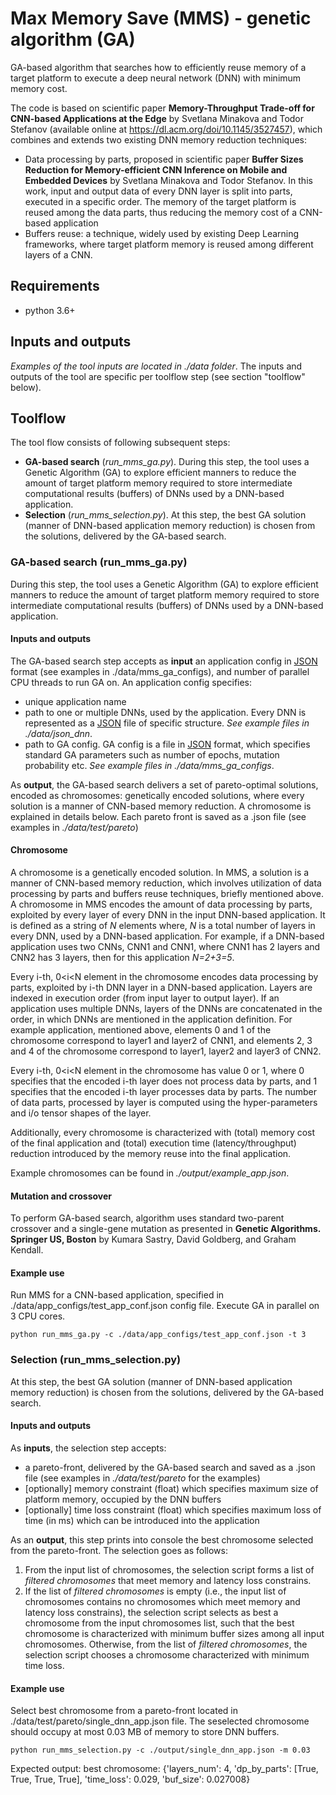 # Max Memory Save (MMS) - genetic algorithm (GA)

GA-based algorithm that searches how to efficiently reuse memory of a target platform to execute a deep neural network (DNN) with minimum memory cost.

The code is based on scientific paper **Memory-Throughput Trade-off for CNN-based Applications at the Edge** by Svetlana Minakova and Todor Stefanov (available online at https://dl.acm.org/doi/10.1145/3527457), which combines and extends two existing DNN memory reduction techniques:
* Data processing by parts, proposed in scientific paper **Buffer Sizes Reduction for Memory-efficient CNN Inference on Mobile and Embedded Devices** by Svetlana Minakova and Todor Stefanov. In this work, input and output data of every DNN layer is split into parts, executed in a specific order. The memory of the target platform is reused among the data parts, thus reducing the memory cost of a CNN-based application
* Buffers reuse: a technique, widely used by existing Deep Learning frameworks, where target platform memory is reused among different layers of a CNN.

## Requirements
* python 3.6+

## Inputs and outputs
*Examples of the tool inputs are located in ./data folder*.
The inputs and outputs of the tool are specific per toolflow step (see section "toolflow" below).

## Toolflow
The tool flow consists of following subsequent steps:
* **GA-based search** (*run_mms_ga.py*). During this step, the tool uses a Genetic Algorithm (GA) to explore efficient manners to reduce the amount of target platform memory required to store intermediate computational results (buffers) of DNNs used by a DNN-based application.
* **Selection** (*run_mms_selection.py*). At this step, the best GA solution (manner of DNN-based application memory reduction) is chosen from the solutions, delivered by the GA-based search.

### GA-based search (run_mms_ga.py)

During this step, the tool uses a Genetic Algorithm (GA) to explore efficient manners to reduce the amount of target platform memory required to store intermediate computational results (buffers) of DNNs used by a DNN-based application.

#### Inputs and outputs
The GA-based search step accepts as **input** an application config in [JSON](https://www.json.org/json-en.html) format (see examples in ./data/mms_ga_configs), and number of parallel CPU threads to run GA on. An application config specifies:
* unique application name
* path to one or multiple DNNs, used by the application. Every DNN is represented as a [JSON](https://www.json.org/json-en.html) file of specific structure. *See example files in ./data/json_dnn*.
* path to GA config. GA config is a file in [JSON](https://www.json.org/json-en.html) format, which specifies standard GA parameters such as number of epochs, mutation probability etc. *See example files in ./data/mms_ga_configs*.

As **output**, the GA-based search delivers a set of pareto-optimal solutions, encoded as chromosomes: genetically encoded solutions, 
where every solution is a manner of CNN-based memory reduction. A chromosome is explained in details below.
Each pareto front is saved as a .json file (see examples in *./data/test/pareto*)


#### Chromosome
A chromosome is a genetically encoded solution. In MMS, a solution is a manner of CNN-based memory reduction, which involves 
utilization of data processing by parts and buffers reuse techniques, briefly mentioned above. A chromosome in MMS encodes the amount of data processing by parts, exploited by every layer of every DNN in the input DNN-based application.
It is defined as a string of *N* elements where, *N* is a total number of layers in every DNN, used by a DNN-based application. 
For example, if a DNN-based application uses two CNNs, CNN1 and CNN1, where CNN1 has 2 layers and CNN2 has 3 layers, then for this application *N=2+3=5*.

Every i-th, 0<i<N element in the chromosome encodes data processing by parts, exploited by i-th DNN layer in a DNN-based application. 
Layers are indexed in execution order (from input layer to output layer). If an application 
uses multiple DNNs, layers of the DNNs are concatenated in the order, in which DNNs are mentioned in the application definition. For example application, 
mentioned above, elements 0 and 1 of the chromosome correspond to layer1 and layer2 of CNN1, and elements 2, 3 and 4 of the chromosome 
correspond to layer1, layer2 and layer3 of CNN2.

Every i-th, 0<i<N element in the chromosome has value 0 or 1, where 0 specifies that the encoded i-th layer does not process data by parts, and 1 specifies that 
the encoded i-th layer processes data by parts. The number of data parts, processed by layer is computed using the hyper-parameters and i/o tensor shapes of the layer.

Additionally, every chromosome is characterized with (total) memory cost of the final application and (total) execution time (latency/throughput) reduction introduced by the memory reuse into the final application.

Example chromosomes can be found in *./output/example_app.json*.

#### Mutation and crossover
To perform GA-based search, algorithm uses standard two-parent crossover and a single-gene mutation as presented in **Genetic Algorithms. Springer US, Boston** by Kumara Sastry, David Goldberg, and Graham Kendall.

#### Example use
Run MMS for a CNN-based application, specified in ./data/app_configs/test_app_conf.json config file. Execute GA in parallel on 3 CPU cores.

    python run_mms_ga.py -c ./data/app_configs/test_app_conf.json -t 3

### Selection (run_mms_selection.py)
At this step, the best GA solution (manner of DNN-based application memory reduction) is chosen from the solutions, delivered by the GA-based search.

#### Inputs and outputs
As **inputs**, the selection step accepts:
* a pareto-front, delivered by the GA-based search and saved as a .json file (see examples in *./data/test/pareto* for the examples)
* [optionally] memory constraint (float) which specifies maximum size of platform memory, occupied by the DNN buffers
* [optionally] time loss constraint (float) which specifies maximum loss of time (in ms) which can be introduced into the application

As an **output**, this step prints into console the best chromosome selected from the pareto-front.
The selection goes as follows:
1) From the input list of chromosomes, the selection script forms a list of *filtered chromosomes* that meet memory and latency loss constrains.
2) If the list of *filtered chromosomes* is empty (i.e., the input list of chromosomes contains no chromosomes which meet memory and latency loss constrains), the selection script selects as best a chromosome from the input chromosomes list, such that the best chromosome is characterized with minimum buffer sizes among all input chromosomes. Otherwise, from the list of *filtered chromosomes*, the selection script chooses a chromosome characterized with minimum time loss.

#### Example use
Select best chromosome from a pareto-front located in ./data/test/pareto/single_dnn_app.json file. The seselected chromosome should occupy at most 0.03 MB of memory to store DNN buffers.

    python run_mms_selection.py -c ./output/single_dnn_app.json -m 0.03

Expected output:
best chromosome: {'layers_num': 4, 'dp_by_parts': [True, True, True, True], 'time_loss': 0.029, 'buf_size': 0.027008}


